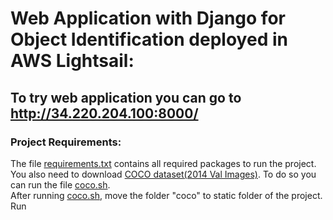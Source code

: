 # Web Application with Django for Object Identification deployed in AWS Lightsail:
 ## To try web application you can go to http://34.220.204.100:8000/ 
 
 ### Project Requirements:
 The file [requirements.txt](https://github.com/mshadloo/Web-Application-with-Django-for-Object-Identification/blob/main/requirements.txt) contains all required packages to run the project.
 <br>
 You also need to download [COCO dataset(2014 Val Images)](https://cocodataset.org/#download). To do so you can run the file [coco.sh](https://github.com/mshadloo/Web-Application-with-Django-for-Object-Identification/blob/main/coco.sh). 
<br>
After running [coco.sh](https://github.com/mshadloo/Web-Application-with-Django-for-Object-Identification/blob/main/coco.sh), move the folder "coco" to static folder of the project.
<br>
Run 
